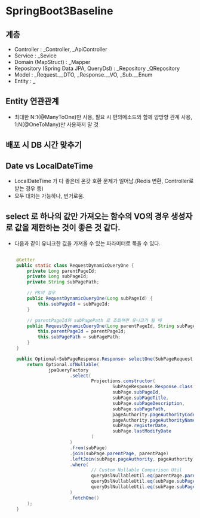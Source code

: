 # SpringBoot3Baseline

## 계층
- Controller : _Controller, _ApiController
- Service : _Sevice
- Domain (MapStruct) : _Mapper
- Repository (Spring Data JPA, QueryDsl) : _Repository _QRepository
- Model : _Request.__DTO, _Response.__VO, _Sub.__Enum
- Entity : _

## Entity 연관관계
- 최대한 N:1(@ManyToOne)만 사용, 필요 시 편의메소드와 함께 양방향 관계 사용, 1:N(@OneToMany)만 사용하지 말 것


## 배포 시 DB 시간 맞추기

## Date vs LocalDateTime
- LocalDateTime 가 다 좋은데 온갖 호환 문제가 일어남.(Redis 변환, Controller로 받는 경우 등)
- 모두 대처는 가능하나, 번거로움.

## select 로 하나의 값만 가져오는 함수의 VO의 경우 생성자로 값을 제한하는 것이 좋은 것 같다.
- 다음과 같이 유니크한 값을 가져올 수 있는 파라미터로 묶을 수 있다.
```java

    @Getter
    public static class RequestDynamicQueryOne {
        private Long parentPageId;
        private Long subPageId;
        private String subPagePath;

        // PK의 경우
        public RequestDynamicQueryOne(Long subPageId) {
            this.subPageId = subPageId;
        }

        // parentPageId와 subPagePath 로 조회하면 유니크가 될 때
        public RequestDynamicQueryOne(Long parentPageId, String subPagePath) {
            this.parentPageId = parentPageId;
            this.subPagePath = subPagePath;
        }
    }

```
```java
    public Optional<SubPageResponse.Response> selectOne(SubPageRequest.RequestDynamicQueryOne requestDynamicQueryOne){
        return Optional.ofNullable(
                jpaQueryFactory
                        .select(
                                Projections.constructor(
                                        SubPageResponse.Response.class,
                                        subPage.subPageId,
                                        subPage.subPageTitle,
                                        subPage.subPageDescription,
                                        subPage.subPagePath,
                                        pageAuthority.pageAuthorityCode.coalesce(""),
                                        pageAuthority.pageAuthorityName.coalesce(""),
                                        subPage.registerDate,
                                        subPage.lastModifyDate
                                )
                        )
                        .from(subPage)
                        .join(subPage.parentPage, parentPage)
                        .leftJoin(subPage.pageAuthority, pageAuthority)
                        .where(
                                // Custom Nullable Comparison Util
                                queryDslNullableUtil.eq(parentPage.parentPageId, requestDynamicQueryOne.getParentPageId()),
                                queryDslNullableUtil.eq(subPage.subPageId, requestDynamicQueryOne.getSubPageId()),
                                queryDslNullableUtil.eq(subPage.subPagePath, requestDynamicQueryOne.getSubPagePath())
                        )
                        .fetchOne()
        );
    }
```
